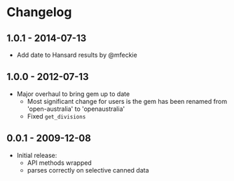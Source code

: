 # Changelog

## 1.0.1 - 2014-07-13

* Add date to Hansard results by @mfeckie

## 1.0.0 - 2012-07-13

* Major overhaul to bring gem up to date
  * Most significant change for users is the gem has been renamed from 'open-australia' to 'openaustralia'
  * Fixed `get_divisions`

## 0.0.1 - 2009-12-08

* Initial release:
  * API methods wrapped
  * parses correctly on selective canned data
